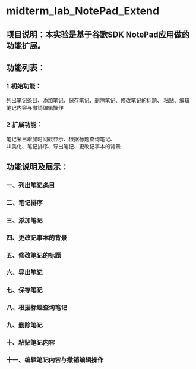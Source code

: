 # midterm_lab_NotePad_Extend
## 项目说明：本实验是基于谷歌SDK NotePad应用做的功能扩展。<br>
## 功能列表：<br>
### 1.初始功能：<br>
列出笔记条目、添加笔记、保存笔记、删除笔记、修改笔记的标题、
粘贴、编辑笔记内容与撤销编辑操作<br>
### 2.扩展功能：<br>
笔记条目增加时间戳显示、根据标题查询笔记、<br>
UI美化、笔记排序、导出笔记、更改记事本的背景<br>

## 功能说明及展示：<br>
### 一、列出笔记条目<br>


### 二、笔记排序<br>


### 三、添加笔记<br>


### 四、更改记事本的背景<br>


### 五、修改笔记的标题<br>


### 六、导出笔记<br>


### 七、保存笔记<br>


### 八、根据标题查询笔记<br>


### 九、删除笔记<br>


### 十、粘贴笔记内容<br>


### 十一、编辑笔记内容与撤销编辑操作<br>
